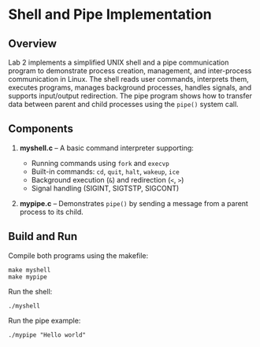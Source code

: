 # Shell and Pipe Implementation

## Overview

Lab 2 implements a simplified UNIX shell and a pipe communication program to demonstrate process creation, management, and inter-process communication in Linux.
The shell reads user commands, interprets them, executes programs, manages background processes, handles signals, and supports input/output redirection.
The pipe program shows how to transfer data between parent and child processes using the `pipe()` system call.

## Components

1. **myshell.c** – A basic command interpreter supporting:

   * Running commands using `fork` and `execvp`
   * Built-in commands: `cd`, `quit`, `halt`, `wakeup`, `ice`
   * Background execution (`&`) and redirection (`<`, `>`)
   * Signal handling (SIGINT, SIGTSTP, SIGCONT)

2. **mypipe.c** – Demonstrates `pipe()` by sending a message from a parent process to its child.

## Build and Run

Compile both programs using the makefile:

```
make myshell
make mypipe
```

Run the shell:

```
./myshell
```

Run the pipe example:

```
./mypipe "Hello world"
```


